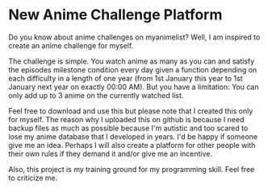 # New Anime Challenge Platform
Do you know about anime challenges on myanimelist? Well, I am inspired to create an anime challenge for myself.

The challenge is simple. You watch anime as many as you can and satisfy the episodes milestone condition every day given a function depending on each difficulty in a length of one year (from 1st January this year to 1st January next year on exactly 00:00 AM).
But you have a limitation: You can only add up to 3 anime on the currently watched list.

Feel free to download and use this but please note that I created this only for myself. The reason why I uploaded this on github is because I need backup files as much as possible because I'm autistic and too scared to lose my anime database that I developed in years. I'd be happy if someone give me an idea. Perhaps I will also create a platform for other people with their own rules if they demand it and/or give me an incentive.

Also, this project is my training ground for my programming skill. Feel free to criticize me.
